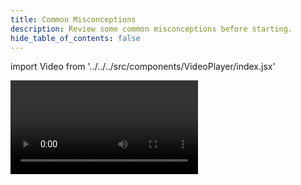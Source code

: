 ```yaml
---
title: Common Misconceptions
description: Review some common misconceptions before starting.
hide_table_of_contents: false
---
```


import Video from '../../../src/components/VideoPlayer/index.jsx'

<Video videoId='808096842' title='Misconceptions About Tokens' />
